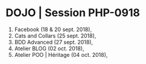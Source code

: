 # DOJO | Session PHP-0918


1. Facebook (18 & 20 sept. 2018),
2. Cats and Collars (25 sept. 2018),
3. BDD Advanced (27 sept. 2018),
4. Atelier BLOG (02 oct. 2018),
5. Atelier POO | Héritage (04 oct. 2018),

